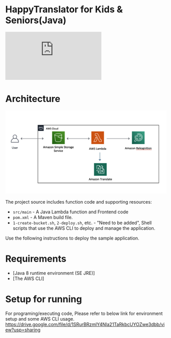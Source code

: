 # HappyTranslator for Kids & Seniors(Java)

![HappyTranslator WebSite](https://transite2.s3-us-west-2.amazonaws.com/transite.html)

# Architecture
![Architecture](/Hapue.png)

The project source includes function code and supporting resources:

- `src/main` - A Java Lambda function and Frontend code
- `pom.xml` - A Maven build file.
- `1-create-bucket.sh`, `2-deploy.sh`, etc. - "Need to be added", Shell scripts that use the AWS CLI to deploy and manage the application.

Use the following instructions to deploy the sample application.

# Requirements
- [Java 8 runtime environment (SE JRE)]
- [The AWS CLI]

# Setup for running
For programing/executing code,
Please refer to below link for environment setup and some AWS CLI usage.
https://drive.google.com/file/d/1SRurBRzmlY4Nla21TaRkbcUYOZwe3dbb/view?usp=sharing
